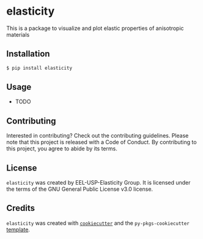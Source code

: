 # elasticity

This is a package to visualize and plot elastic properties of anisotropic materials

## Installation

```bash
$ pip install elasticity
```

## Usage

- TODO

## Contributing

Interested in contributing? Check out the contributing guidelines. Please note that this project is released with a Code of Conduct. By contributing to this project, you agree to abide by its terms.

## License

`elasticity` was created by EEL-USP-Elasticity Group. It is licensed under the terms of the GNU General Public License v3.0 license.

## Credits

`elasticity` was created with [`cookiecutter`](https://cookiecutter.readthedocs.io/en/latest/) and the `py-pkgs-cookiecutter` [template](https://github.com/py-pkgs/py-pkgs-cookiecutter).

